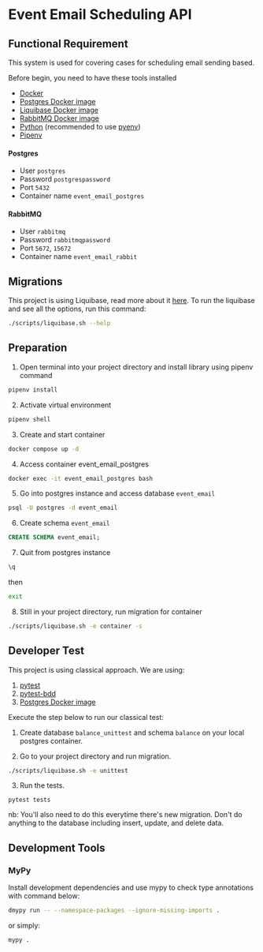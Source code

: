 # Event Email Scheduling API

## Functional Requirement

This system is used for covering cases for scheduling email sending based.

Before begin, you need to have these tools installed

* [Docker](https://www.docker.com/)
* [Postgres Docker image](https://hub.docker.com/_/postgres)
* [Liquibase Docker image](https://hub.docker.com/r/liquibase/liquibase)
* [RabbitMQ Docker image](https://hub.docker.com/_/rabbitmq)
* [Python](https://www.python.org/) (recommended to use [pyenv](https://github.com/pyenv/pyenv))
* [Pipenv](https://github.com/pypa/pipenv)

#### Postgres

* User `postgres`
* Password `postgrespassword`
* Port `5432`
* Container name `event_email_postgres`

#### RabbitMQ

* User `rabbitmq`
* Password `rabbitmqpassword`
* Port `5672`, `15672`
* Container name `event_email_rabbit`

## Migrations

This project is using Liquibase, read more about it [here](https://www.liquibase.org/). To run the liquibase and see all
the options, run this command:

```bash
./scripts/liquibase.sh --help
```

## Preparation

1. Open terminal into your project directory and install library using pipenv command

```bash
pipenv install
```

2. Activate virtual environment

```bash
pipenv shell
```
3. Create and start container

```bash
docker compose up -d
```

4. Access container event_email_postgres

```bash
docker exec -it event_email_postgres bash
```

5. Go into postgres instance and access database `event_email`

```bash
psql -U postgres -d event_email
```

6. Create schema `event_email`

```sql
CREATE SCHEMA event_email;
```

7. Quit from postgres instance
```bash
\q
```
then
```bash
exit
```

8. Still in your project directory, run migration for container

```bash
./scripts/liquibase.sh -e container -s
```


## Developer Test

This project is using classical approach. We are using:

1. [pytest](https://docs.pytest.org/)
2. [pytest-bdd](https://pytest-bdd.readthedocs.io/en/latest/)
3. [Postgres Docker image](https://hub.docker.com/_/postgres)

Execute the step below to run our classical test:

1. Create database `balance_unittest` and schema `balance` on your local postgres container.

2. Go to your project directory and run migration.
```bash
./scripts/liquibase.sh -e unittest
```

3. Run the tests.

```
pytest tests
```

nb: You'll also need to do this everytime there's new migration. Don't do anything to the database including insert,
update, and delete data.

## Development Tools
### MyPy

Install development dependencies and use mypy to check type annotations with command below:

```bash
dmypy run -- --namespace-packages --ignore-missing-imports .
```

or simply:

```bash
mypy .
```